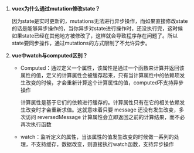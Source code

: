 1. **vuex为什么通过mutation修改state？**

   因为state是实时更新的，mutations无法进行异步操作，而如果直接修改state的话是能够异步操作的，当你异步对state进行操作时，还没执行完，这时候如果state已经在其他地方被修改了，这样就会导致程序存在问题了。所以state要同步操作，通过mutations的方式限制了不允许异步。

2. **vue中watch与computed区别？**
   - Computed：通过定义一个属性，该属性是通过一个函数来计算并返回该属性的值，定义的计算属性会被缓存起来，只有当计算属性中的依赖项发生改变的时候，才会重新计算这个计算属性的值，computed不支持异步操作

     计算属性是基于它们的依赖进行缓存的。计算属性只有在它的相关依赖发生改变时才会重新求值。这就意味着只要 message 还没有发生改变，多次访问 reversedMessage 计算属性会立即返回之前的计算结果，而不必再次执行函数

   - watch：监听定义的属性，当该属性的值发生改变的时候做一系列的处理，不支持缓存，数据改变，则直接执行watch函数，支持异步操作

   